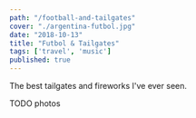 ```yaml
---
path: "/football-and-tailgates"
cover: "./argentina-futbol.jpg"
date: "2018-10-13"
title: "Futbol & Tailgates"
tags: ['travel', 'music']
published: true
---
```


The best tailgates and fireworks I've ever seen.                                     

TODO photos